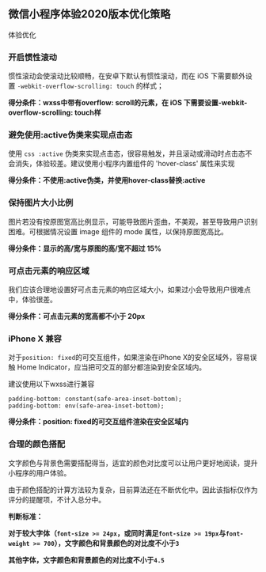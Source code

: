 微信小程序体验2020版本优化策略
---

体验优化



### 开启惯性滚动

惯性滚动会使滚动比较顺畅，在安卓下默认有惯性滚动，而在 iOS 下需要额外设置 `-webkit-overflow-scrolling: touch` 的样式；

**得分条件：wxss中带有overflow: scroll的元素，在 iOS 下需要设置-webkit-overflow-scrolling: touch样**

### 避免使用:active伪类来实现点击态

使用 `css :active` 伪类来实现点击态，很容易触发，并且滚动或滑动时点击态不会消失，体验较差。建议使用小程序内置组件的 'hover-class' 属性来实现

**得分条件：不使用:active伪类，并使用hover-class替换:active**

### 保持图片大小比例

图片若没有按原图宽高比例显示，可能导致图片歪曲，不美观，甚至导致用户识别困难。可根据情况设置 image 组件的 mode 属性，以保持原图宽高比。

**得分条件：显示的高/宽与原图的高/宽不超过 15%**


### 可点击元素的响应区域

我们应该合理地设置好可点击元素的响应区域大小，如果过小会导致用户很难点中，体验很差。

**得分条件：可点击元素的宽高都不小于 20px**

### iPhone X 兼容

对于`position: fixed`的可交互组件，如果渲染在iPhone X的安全区域外，容易误触 Home Indicator，应当把可交互的部分都渲染到安全区域内。

建议使用以下wxss进行兼容

```text
padding-bottom: constant(safe-area-inset-bottom);
padding-bottom: env(safe-area-inset-bottom);
```

**得分条件：position: fixed的可交互组件渲染在安全区域内**


### 合理的颜色搭配

文字颜色与背景色需要搭配得当，适宜的颜色对比度可以让用户更好地阅读，提升小程序的用户体验。

由于颜色搭配的计算方法较为复杂，目前算法还在不断优化中。因此该指标仅作为评分的提醒项，不计入总分中。

**判断标准：**

**对于较大字体（`font-size >= 24px`，或同时满足`font-size >= 19px`与`font-weight >= 700`），文字颜色和背景颜色的对比度不小于`3`**

**其他字体，文字颜色和背景颜色的对比度不小于`4.5`**


